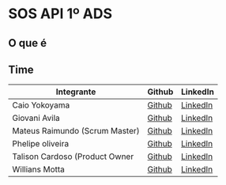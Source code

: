 # SOS API 1º ADS

## O que é


## Time
 <table>
  <thead>
    <th>Integrante</th>
    <th>Github</th>
    <th>LinkedIn</th>
  </thead>
  <tbody>
  <tr>
    <td>Caio Yokoyama</td>
    <td><a href="https://github.com/Caboia">Github</a></td>
    <td><a href="https://www.linkedin.com/in/caioyokoyama/">LinkedIn</a></td>
    </tr>
    <tr>
    <td>Giovani Avila</td>
    <td><a href="https://github.com/GiovaniAvila">Github</a></td>
    <td><a href="https://www.linkedin.com/in/giovani-carvalho-avila-80593a224/">LinkedIn</a></td>
    </tr>
    <tr>
    <td>Mateus Raimundo (Scrum Master)</td>
    <td><a href="https://github.com/MateusdiSousa">Github</a></td>
    <td><a href="">LinkedIn</a></td>
    </tr>
    <tr>
    <td>Phelipe oliveira</td>
    <td><a href="https://github.com/Phelipepinheiro">Github</a></td>
    <td><a href="https://www.linkedin.com/in/phelipe-pinheiro-da-silva-28320824a/">LinkedIn</a></td>
    </tr>
    <tr>
    <td>Talison Cardoso (Product Owner</td>
    <td><a href="https://github.com/ImBard">Github</a></td>
    <td><a href="https://www.linkedin.com/in/talison-brendon/">LinkedIn</a></td>
    </tr>
    <tr>
    <td>Willians Motta</td>
    <td><a href="https://github.com/williansmott4">Github</a></td>
    <td><a href="https://www.linkedin.com/in/willians-motta-4892a3208/">LinkedIn</a></td>
  </tbody>
</table>


